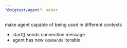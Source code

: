 ```yaml
---
"@bigtest/agent": minor
---
```


make agent capable of being used in different contexts
- start() sends connection message
- agent has new `commands` iterable.
